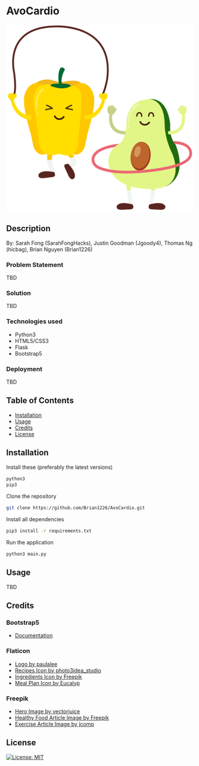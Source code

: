 # AvoCardio
![](/avocardio.png)

## Description

By: Sarah Fong (SarahFongHacks), Justin Goodman (Jgoody4), Thomas Ng (hicbag), Brian Nguyen (Brian1226)

### Problem Statement
TBD

### Solution
TBD

### Technologies used
- Python3
- HTML5/CSS3
- Flask
- Bootstrap5

### Deployment
TBD

## Table of Contents
- [Installation](#installation)
- [Usage](#usage)
- [Credits](#credits)
- [License](#license)

## Installation

Install these (preferably the latest versions)
```bash
python3
pip3
```

Clone the repository
```bash
git clone https://github.com/Brian1226/AvoCardio.git
```

Install all dependencies
```bash
pip3 install -r requirements.txt
```

Run the application
```bash
python3 main.py
```

## Usage
TBD

## Credits

### Bootstrap5
- [Documentation](https://getbootstrap.com/docs/5.3/getting-started/introduction/)

### Flaticon
- [Logo by paulalee](https://www.flaticon.com/free-icon/cardio_6774905?term=avocado&page=1&position=68&origin=search&related_id=6774905)
- [Recipes Icon by photo3idea_studio](https://www.flaticon.com/free-icon/recipe_3565418?term=recipe&page=1&position=2&origin=tag&related_id=3565418)
- [Ingredients Icon by Freepik](https://www.flaticon.com/free-icon/harvest_601939?term=ingredients&page=1&position=14&origin=search&related_id=601939)
- [Meal Plan Icon by Eucalyp](https://www.flaticon.com/free-icon/diet_4444154?term=meal+plan&page=1&position=27&origin=search&related_id=4444154)

### Freepik
- [Hero Image by vectorjuice](https://www.freepik.com/free-vector/food-nutritional-quality-illustration_18611142.htm#query=meal%20plan&position=31&from_view=search&track=robertav1)
- [Healthy Food Article Image by Freepik](https://www.freepik.com/free-photo/high-angle-view-healthy-breakfast_2667092.htm#query=healthy%20snacks&position=9&from_view=search&track=robertav1)
- [Exercise Article Image by jcomp](https://www.freepik.com/free-photo/close-up-shoes-female-runner-tying-her-shoes-jogging-exercise_2887337.htm#query=running&position=6&from_view=search&track=sph)

## License

[![License: MIT](https://img.shields.io/badge/License-MIT-yellow.svg)](https://opensource.org/licenses/MIT)
